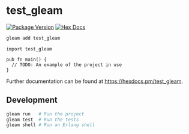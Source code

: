 # test_gleam

[![Package Version](https://img.shields.io/hexpm/v/test_gleam)](https://hex.pm/packages/test_gleam)
[![Hex Docs](https://img.shields.io/badge/hex-docs-ffaff3)](https://hexdocs.pm/test_gleam/)

```sh
gleam add test_gleam
```
```gleam
import test_gleam

pub fn main() {
  // TODO: An example of the project in use
}
```

Further documentation can be found at <https://hexdocs.pm/test_gleam>.

## Development

```sh
gleam run   # Run the project
gleam test  # Run the tests
gleam shell # Run an Erlang shell
```
